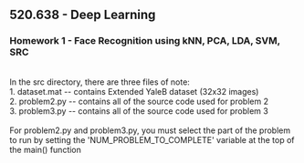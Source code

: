 ## 520.638 - Deep Learning
### Homework 1 - Face Recognition using kNN, PCA, LDA, SVM, SRC
<br>
In the src directory, there are three files of note: <br>
1. dataset.mat  --  contains Extended YaleB dataset (32x32 images) <br>
2. problem2.py  --  contains all of the source code used for problem 2 <br>
3. problem3.py  --  contains all of the source code used for problem 3 <br>
<br>
For problem2.py and problem3.py, you must select the part of the problem to run by setting the 'NUM_PROBLEM_TO_COMPLETE' variable at the top of the main() function <br>
